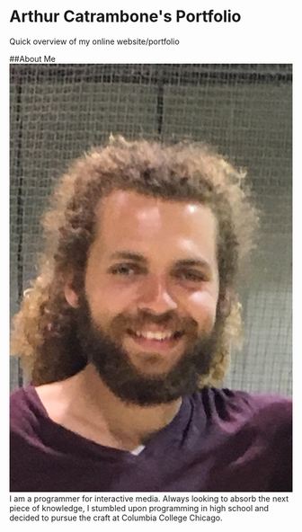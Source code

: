 # Arthur Catrambone's Portfolio
Quick overview of my online website/portfolio

##About Me
![Art Catrambone](/img/headshot.jpg)
I am a programmer for interactive media. Always looking to absorb the next piece of knowledge, I stumbled upon programming in high school and decided to pursue the craft at Columbia College Chicago.
